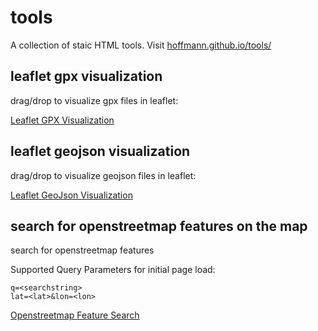 # tools
A collection of staic HTML tools. Visit [hoffmann.github.io/tools/](https://hoffmann.github.io/tools/)


## leaflet gpx visualization

drag/drop to visualize gpx files in leaflet:

[Leaflet GPX Visualization](./leaflet-gpx-visualization.html)

## leaflet geojson visualization

drag/drop to visualize geojson files in leaflet:

[Leaflet GeoJson Visualization](./leaflet-geojson-visualization.html)

## search for openstreetmap features on the map 

search for openstreetmap features

Supported Query Parameters for initial page load:
```
q=<searchstring>
lat=<lat>&lon=<lon>
```

[Openstreetmap Feature Search](./leaflet-osm-mountain-features.html?q=Ortler)
